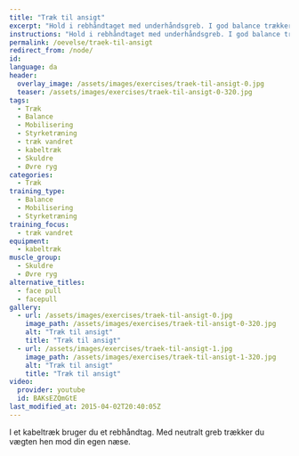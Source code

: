 ```yaml
---
title: "Træk til ansigt"
excerpt: "Hold i rebhåndtaget med underhåndsgreb. I god balance trækker du rebet hen mod dit ansigt, mens du holder hovedet og skuldrene i samme position som ved starten."
instructions: "Hold i rebhåndtaget med underhåndsgreb. I god balance trækker du rebet hen mod dit ansigt, mens du holder hovedet og skuldrene i samme position som ved starten."
permalink: /oevelse/traek-til-ansigt
redirect_from: /node/
id: 
language: da
header:
  overlay_image: /assets/images/exercises/traek-til-ansigt-0.jpg
  teaser: /assets/images/exercises/traek-til-ansigt-0-320.jpg
tags:
  - Træk
  - Balance
  - Mobilisering
  - Styrketræning
  - træk vandret
  - kabeltræk
  - Skuldre
  - Øvre ryg
categories:
  - Træk
training_type: 
  - Balance
  - Mobilisering
  - Styrketræning
training_focus: 
  - træk vandret
equipment:
  - kabeltræk
muscle_group:
  - Skuldre
  - Øvre ryg
alternative_titles:
  - face pull
  - facepull
gallery:
  - url: /assets/images/exercises/traek-til-ansigt-0.jpg
    image_path: /assets/images/exercises/traek-til-ansigt-0-320.jpg
    alt: "Træk til ansigt"
    title: "Træk til ansigt"
  - url: /assets/images/exercises/traek-til-ansigt-1.jpg
    image_path: /assets/images/exercises/traek-til-ansigt-1-320.jpg
    alt: "Træk til ansigt"
    title: "Træk til ansigt"
video:
  provider: youtube
  id: BAKsEZQmGtE
last_modified_at: 2015-04-02T20:40:05Z
---
```


I et kabeltræk bruger du et rebhåndtag. Med neutralt greb trækker du vægten hen mod din egen næse.
